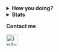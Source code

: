 <details>
<summary><b>How you doing?</b></summary>
<img src="https://media.giphy.com/media/jOmQmJkjcvB3Bc8CRb/giphy.gif" alt="How you doing?">
</details>

<details>
<summary><b>Stats</b></summary>

<a href="https://github.com/anuraghazra/github-readme-stats">
  <img align="center" src="https://github-readme-stats.vercel.app/api?username=lucas-dem&include_all_commits=true&count_private=true&show_icons=true&theme=radical" />
</a>
<a href="https://github.com/anuraghazra/convoychat">
  <img align="center" src="https://github-readme-stats.vercel.app/api/top-langs/?username=lucas-dem&langs_count=10&layout=compact&theme=radical" />
</a>

</details>

<b>Contact me</b>

<a href="https://www.linkedin.com/in/lucasdemarchi9/">
<img align="left" alt="in/lucas-dem/" height="30px" src="https://image.flaticon.com/icons/png/512/174/174857.png"/>
</a>
